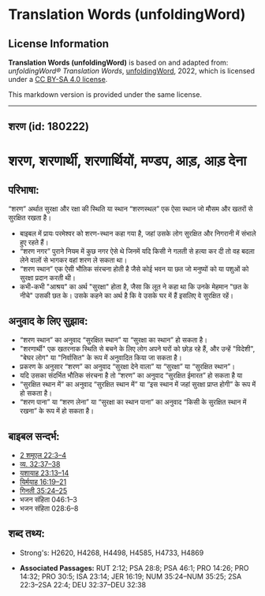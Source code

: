 # Translation Words (unfoldingWord)

## License Information

**Translation Words (unfoldingWord)** is based on and adapted from: _unfoldingWord® Translation Words_, [unfoldingWord](https://unfoldingword.org/utw), 2022, which is licensed under a [CC BY-SA 4.0 license](https://creativecommons.org/licenses/by-sa/4.0/legalcode.en).

This markdown version is provided under the same license.



--------------------------------

## शरण (id: 180222)

शरण, शरणार्थी, शरणार्थियों, मण्डप, आड़, आड़ देना
================================================

परिभाषा:
--------

“शरण” अर्थात सुरक्षा और रक्षा की स्थिति या स्थान “शरणस्थल” एक ऐसा स्थान जो मौसम और खतरों से सुरक्षित रखता है।

* बाइबल में प्रायः परमेश्वर को शरण\-स्थान कहा गया है, जहां उसके लोग सुरक्षित और निगरानी में संभाले हुए रहते हैं।
* “शरण नगर” पुराने नियम में कुछ नगर ऐसे थे जिनमें यदि किसी ने गलती से हत्या कर दी तो वह बदला लेने वालों से भागकर वहां शरण ले सकता था।
* “शरण स्थान” एक ऐसी भौतिक संरचना होती है जैसे कोई भवन या छत जो मनुष्यों को या पशुओं को सुरक्षा प्रदान करती थी।
* कभी\-कभी "आश्रय" का अर्थ "सुरक्षा" होता है, जैसा कि लूत ने कहा था कि उनके मेहमान "छत के नीचे" उसकी छत के। उसके कहने का अर्थ है कि वे उसके घर में हैं इसलिए वे सुरक्षित रहें।

अनुवाद के लिए सुझाव:
--------------------

* “शरण स्थान” का अनुवाद “सुरक्षित स्थान” या “सुरक्षा का स्थान” हो सकता है।
* "शरणार्थी" एक खतरनाक स्थिति से बचने के लिए लोग अपने घरों को छोड़ रहे हैं, और उन्हें "विदेशी", "बेघर लोग" या "निर्वासित" के रूप में अनुवादित किया जा सकता है।
* प्रकरण के अनुसार “शरण” का अनुवाद “सुरक्षा देने वाला” या “सुरक्षा” या “सुरक्षित स्थान”।
* यदि उसका संदर्भित भौतिक संरचना है तो “शरण” का अनुवाद “सुरक्षित ईमारत” हो सकता है या
* “सुरक्षित स्थान में” का अनुवाद “सुरक्षित स्थान में” या “इस स्थान में जहां सुरक्षा प्राप्त होगी” के रूप में हो सकता है।
* “शरण पाना” या “शरण लेना” या “सुरक्षा का स्थान पाना” का अनुवाद “किसी के सुरक्षित स्थान में रखना” के रूप में हो सकता है।

बाइबल सन्दर्भ:
--------------

* [2 शमूएल 22:3–4](https://ref.ly/2Sam0:0)
* [व्य. 32:37–38](https://ref.ly/Deut32:37-Deut32:38)
* [यशायाह 23:13–14](https://ref.ly/Isa23:13-Isa23:14)
* [यिर्मयाह 16:19–21](https://ref.ly/Jer16:19-Jer16:21)
* [गिनती 35:24–25](https://ref.ly/Num35:24-Num35:25)
* भजन संहिता 046:1–3
* भजन संहिता 028:6–8

शब्द तथ्य:
----------

* Strong's: H2620, H4268, H4498, H4585, H4733, H4869

* **Associated Passages:** RUT 2:12; PSA 28:8; PSA 46:1; PRO 14:26; PRO 14:32; PRO 30:5; ISA 23:14; JER 16:19; NUM 35:24–NUM 35:25; 2SA 22:3–2SA 22:4; DEU 32:37–DEU 32:38

